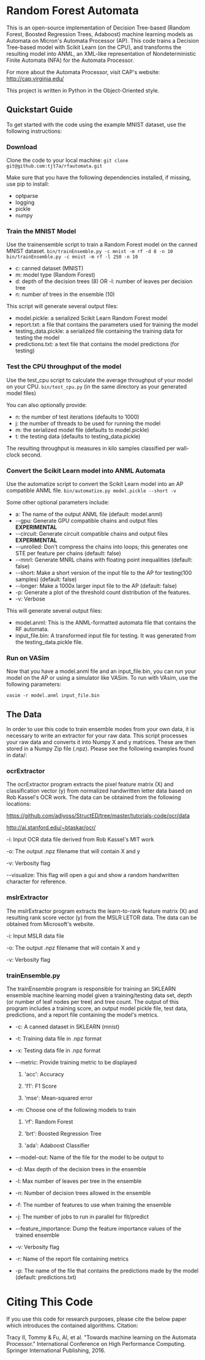 # Random Forest Automata

This is an open-source implementation of Decision Tree-based (Random Forest, Boosted Regression Trees, Adaboost) machine learning models as Automata on Micron's Automata Processor (AP). This code trains a Decision Tree-based model with Scikit Learn (on the CPU), and transforms the resulting model into ANML, an XML-like representation of Nondeterministic Finite Automata (NFA) for the Automata Processor.

For more about the Automata Processor, visit CAP's website: http://cap.virginia.edu/

This project is written in Python in the Object-Oriented style.

## Quickstart Guide

To get started with the code using the example MNIST dataset, use the following instructions:

### Download

Clone the code to your local machine: 
`git clone git@github.com:tjt7a/rfautomata.git`

Make sure that you have the following dependencies installed, if missing, use pip to install:
- optparse
- logging
- pickle
- numpy

### Train the MNIST Model

Use the trainensemble script to train a Random Forest model on the canned MNIST dataset.
`bin/trainEnsemble.py -c mnist -m rf -d 8 -n 10`
`bin/trainEnsemble.py -c mnist -m rf -l 250 -n 10`

- c: canned dataset (MNIST)
- m: model type (Random Forest)
- d: depth of the decision trees (8) OR -l: number of leaves per decision tree
- n: number of trees in the ensemble (10)

This script will generate several output files:
- model.pickle: a serialized Scikit Learn Random Forest model
- report.txt: a file that contains the parameters used for training the model
- testing_data.pickle: a serialized file containing the training data for testing the model
- predictions.txt: a text file that contains the model predictions (for testing)

### Test the CPU throughput of the model

Use the test_cpu script to calculate the average throughput of your model on your CPU.
`bin/test_cpu.py` (in the same directory as your generated model files)

You can also optionally provide:
- n: the number of test iterations (defaults to 1000)
- j: the number of threads to be used for running the model
- m: the serialized model file (defaults to model.pickle)
- t: the testing data (defaults to testing_data.pickle)

The resulting throughput is measures in kilo samples classified per wall-clock second.

### Convert the Scikit Learn model into ANML Automata

Use the automatize script to convert the Scikit Learn model into an AP compatible ANML file.
`bin/automatize.py model.pickle --short -v`

Some other optional parameters include: 
- a: The name of the output ANML file (default: model.anml)
- --gpu: Generate GPU compatible chains and output files **EXPERIMENTAL**
- --circuit: Generate circuit compatible chains and output files **EXPERIMENTAL**
- --unrolled: Don't compress the chains into loops; this generates one STE per feature per chains (default: false)
- --mnrl: Generate MNRL chains with floating point inequalities (default: false)
- --short: Make a short version of the input file to the AP for testing(100 samples) (default: false)
- --longer: Make a 1000x larger input file to the AP (default: false)
- -p: Generate a plot of the threshold count distribution of the features.
- -v: Verbose

This will generate several output files:
- model.anml: This is the ANML-formatted automata file that contains the RF automata.
- input_file.bin: A transformed input file for testing. It was generated from the testing_data.pickle file.


### Run on VASim

Now that you have a model.anml file and an input_file.bin, you can run your model on the AP or using a simulator like VASim.
To run with VAsim, use the following parameters:

`vasim -r model.anml input_file.bin`

## The Data

In order to use this code to train ensemble modes from your own data, it is necessary to write an extractor for your raw data. This script processes your raw data and converts it into Numpy X and y matrices. These are then stored in a Numpy Zip file (.npz). Please see the following examples found in data/:

### ocrExtractor

The ocrExtractor program extracts the pixel feature matrix (X) and classification vector (y) from normalized handwritten letter data based on Rob Kassel's OCR work. The data can be obtained from the following locations:

https://github.com/adiyoss/StructED/tree/master/tutorials-code/ocr/data

http://ai.stanford.edu/~btaskar/ocr/

-i: Input OCR data file derived from Rob Kassel's MIT work

-o: The output .npz filename that will contain X and y

-v: Verbosity flag

--visualize: This flag will open a gui and show a random handwritten character for reference.

### mslrExtractor

The mslrExtractor program extracts the learn-to-rank feature matrix (X) and resulting rank score vector (y) from the MSLR LETOR data. The data can be obtained from Microsoft's website.

-i: Input MSLR data file

-o: The output .npz filename that will contain X and y

-v: Verbosity flag


### trainEnsemble.py

The trainEnsemble program is responsible for training an SKLEARN ensemble machine learning model given a training/testing data set, depth (or number of leaf nodes per tree) and tree count. The output of this program includes a training score, an output model pickle file, test data, predictions, and a report file containing the model's metrics.

- -c: A canned dataset in SKLEARN (mnist)

- -t: Training data file in .npz format

- -x: Testing data file in .npz format

- --metric: Provide training metric to be displayed

	1. 'acc': Accuracy

	2. 'f1': F1 Score

	3. 'mse': Mean-squared error

- -m: Choose one of the following models to train

	1. 'rf': Random Forest

	2. 'brt': Boosted Regression Tree

	3. 'ada': Adaboost Classifier

- --model-out: Name of the file for the model to be output to

- -d: Max depth of the decision trees in the ensemble

- -l: Max number of leaves per tree in the ensemble

- -n: Number of decision trees allowed in the ensemble

- -f: The number of features to use when training the ensemble

- -j: The number of jobs to run in parallel for fit/predict

- --feature_importance: Dump the feature importance values of the trained ensemble

- -v: Verbosity flag

- -r: Name of the report file containing metrics

- -p: The name of the file that contains the predictions made by the model (default: predictions.txt)

# Citing This Code

If you use this code for research purposes, please cite the below paper which introduces the contained algorithms.
Citation:

Tracy II, Tommy & Fu, Al, et al. "Towards machine learning on the Automata Processor." International Conference on High Performance Computing. Springer International Publishing, 2016.
